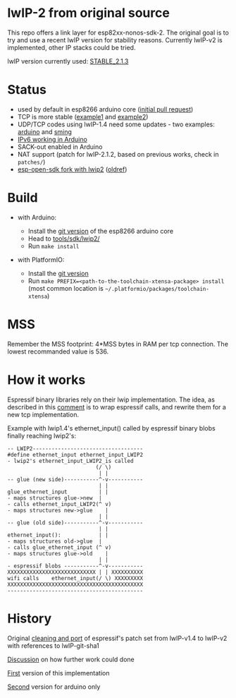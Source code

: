
# lwIP-2 from original source

This repo offers a link layer for esp82xx-nonos-sdk-2.
The original goal is to try and use a recent lwIP version for stability reasons.
Currently lwIP-v2 is implemented, other IP stacks could be tried.

lwIP version currently used: [STABLE\_2.1.3](http://git.savannah.nongnu.org/cgit/lwip.git/tree/?h=STABLE-2_1_3_RELEASE)

# Status

* used by default in esp8266 arduino core ([initial pull request](https://github.com/esp8266/Arduino/pull/3783))
* TCP is more stable ([example1](https://github.com/esp8266/Arduino/issues/3075) and [example2](https://github.com/esp8266/Arduino/issues/2925))
* UDP/TCP codes using lwIP-1.4 need some updates - two examples: [arduino](https://github.com/esp8266/Arduino/pull/3129) and [sming](https://github.com/SmingHub/Sming/pull/1147)
* [IPv6 working in Arduino](https://github.com/esp8266/Arduino/pull/5136)
* SACK-out enabled in Arduino
* NAT support (patch for lwIP-2.1.2, based on previous works, check in `patches/`)
* [esp-open-sdk fork with lwip2](https://github.com/someburner/esp-open-sdk) ([oldref](https://github.com/pfalcon/esp-open-sdk/pull/271))

# Build

- with Arduino:
  - Install the [git version](https://arduino-esp8266.readthedocs.io/en/stable/installing.html#using-git-version) of the esp8266 arduino core
  - Head to [tools/sdk/lwip2/](https://github.com/esp8266/Arduino/tree/master/tools/sdk/lwip2)
  - Run `make install`

- with PlatformIO:
  - Install the [git version](https://docs.platformio.org/en/latest/platforms/espressif8266.html#using-arduino-framework-with-staging-version)
  - Run `make PREFIX=<path-to-the-toolchain-xtensa-package> install` (most common location is `~/.platformio/packages/toolchain-xtensa`)

# MSS

Remember the MSS footprint: 4\*MSS bytes in RAM per tcp connection.
The lowest recommanded value is 536.

# How it works

Espressif binary libraries rely on their lwip implementation. The idea, as
described in this [comment](https://github.com/kadamski/esp-lwip/issues/8)
is to wrap espressif calls, and rewrite them for a new tcp implementation.

Example with lwip1.4's ethernet_input() called by espressif binary blobs
finally reaching lwip2's:

```
-- LWIP2-----------------------------------
#define ethernet_input ethernet_input_LWIP2
- lwip2's ethernet_input_LWIP2_is called
                            (/ \)
                             | |
-- glue (new side)-----------^-v-----------
                             | |
glue_ethernet_input          | |
- maps structures glue->new  |
- calls ethernet_input_LWIP2(^ v)
- maps structures new->glue    |
                             | |
-- glue (old side)-----------^-v-----------
                             | |
ethernet_input():            | |
- maps structures old->glue  | 
- calls glue_ethernet_input (^ v)
- maps structures glue->old    |
                             | |
- espressif blobs -----------^-v-----------
XXXXXXXXXXXXXXXXXXXXXXXXXXXX | | XXXXXXXXXX
wifi calls    ethernet_input(/ \) XXXXXXXXX
XXXXXXXXXXXXXXXXXXXXXXXXXXXXXXXXXXXXXXXXXXX
-------------------------------------------
```

# History

Original [cleaning and port](https://github.com/nekromant/esp8266-frankenstein/tree/master/src/contrib/lwipupdate) of espressif's patch set from lwIP-v1.4 to lwIP-v2 with references to lwIP-git-sha1

[Discussion](https://github.com/kadamski/esp-lwip/issues/8) on how further work could done

[First](https://github.com/d-a-v/esp8266-phy) version of this implementation

[Second](https://github.com/esp8266/Arduino/pull/3206) version for arduino only
